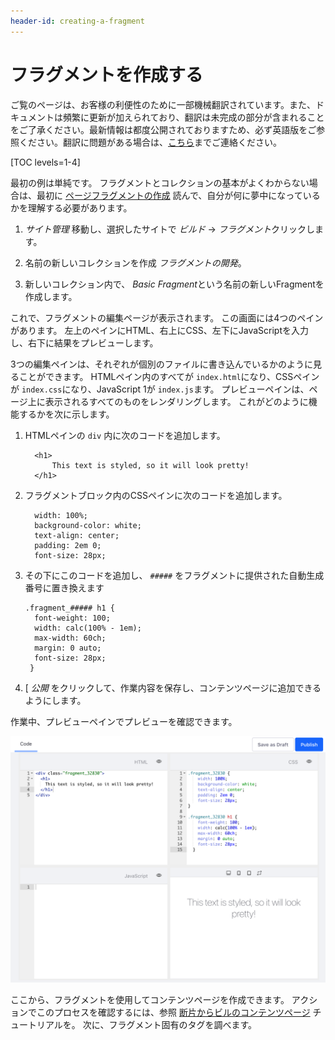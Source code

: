 ```yaml
---
header-id: creating-a-fragment
---
```


# フラグメントを作成する

<p class="alert alert-info"><span class="wysiwyg-color-blue120">ご覧のページは、お客様の利便性のために一部機械翻訳されています。また、ドキュメントは頻繁に更新が加えられており、翻訳は未完成の部分が含まれることをご了承ください。最新情報は都度公開されておりますため、必ず英語版をご参照ください。翻訳に問題がある場合は、<a href="mailto:support-content-jp@liferay.com">こちら</a>までご連絡ください。</span></p>

[TOC levels=1-4]

最初の例は単純です。 フラグメントとコレクションの基本がよくわからない場合は、最初に [ページフラグメントの作成](/docs/7-1/user/-/knowledge_base/u/creating-fragments) 読んで、自分が何に夢中になっているかを理解する必要があります。

1.  *サイト管理* 移動し、選択したサイトで *ビルド* → *フラグメント*クリックします。

2.  名前の新しいコレクションを作成 *フラグメントの開発*。

3.  新しいコレクション内で、 *Basic Fragment*という名前の新しいFragmentを作成します。

これで、フラグメントの編集ページが表示されます。 この画面には4つのペインがあります。 左上のペインにHTML、右上にCSS、左下にJavaScriptを入力し、右下に結果をプレビューします。

3つの編集ペインは、それぞれが個別のファイルに書き込んでいるかのように見ることができます。 HTMLペイン内のすべてが `index.html`になり、CSSペインが `index.css`になり、JavaScript 1が `index.js`ます。 プレビューペインは、ページ上に表示されるすべてのものをレンダリングします。 これがどのように機能するかを次に示します。

1.  HTMLペインの `div` 内に次のコードを追加します。

    ``` 
      <h1>
          This text is styled, so it will look pretty!
      </h1>
    ```

2.  フラグメントブロック内のCSSペインに次のコードを追加します。

    ``` 
      width: 100%;
      background-color: white;
      text-align: center;
      padding: 2em 0;
      font-size: 28px;
    ```

3.  その下にこのコードを追加し、 `#####` をフラグメントに提供された自動生成番号に置き換えます
   
        .fragment_##### h1 {
          font-weight: 100;
          width: calc(100% - 1em);
          max-width: 60ch;
          margin: 0 auto;
          font-size: 28px;
         }

4.  [ *公開* をクリックして、作業内容を保存し、コンテンツページに追加できるようにします。

作業中、プレビューペインでプレビューを確認できます。

![図1：HTMLおよびCSSコードとライブプレビューを備えたフラグメントエディター](../../../images/fragment-editor-basic.png)

ここから、フラグメントを使用してコンテンツページを作成できます。 アクションでこのプロセスを確認するには、参照 [断片からビルのコンテンツページ](/docs/7-1/user/-/knowledge_base/u/building-content-pages-from-fragments) チュートリアルを。 次に、フラグメント固有のタグを調べます。
